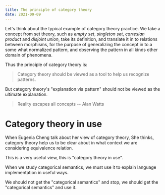 ```yaml
---
title: The principle of category theory
date: 2021-09-09
---
```


Let's think about the typical example of category theory practice.
We take a concept from set theory,
such as *empty set*, *singleton set*, *cartesian product* and *disjoint union*,
take its definition, and translate it in to relations between morphisms,
for the purpose of generalizing the concept in to a some what normalized pattern,
and observing the pattern in all kinds other domain of phenomena.

Thus the principle of category theory is:

> Category theory should be viewed as a tool to help us recognize patterns.

But category theory's "explanation via pattern"
should not be viewed as the ultimate explanation.

> Reality escapes all concepts -- Alan Watts

# Category theory in use

When Eugenia Cheng talk about her view of category theory,
She thinks, category theory help us to be clear about
in what context we are considering equivalence relation.

This is a very useful view, this is "category theory in use".

When we study categorical semantics,
we must use it to explain language implementation in useful ways.

We should not get the "categorical semantics" and stop,
we should get the "categorical semantics" and use it.

